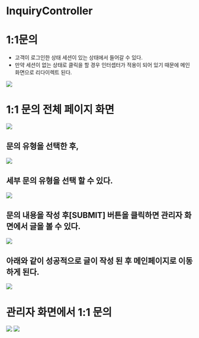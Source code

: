 # **InquiryController**

# **1:1문의**

- 고객이 로그인한 상태 세션이 있는 상태에서 들어갈 수 있다.
- 만약 세션이 없는 상태로 클릭을 할 경우 인터셉터가 적용이 되어 있기 때문에 메인 화면으로 리다이렉트 된다.

<img src ="https://user-images.githubusercontent.com/69107255/113587201-68dd5400-9669-11eb-8a5b-fbec463aeaee.png">

# 1:1 문의 전체 페이지 화면

<img src ="https://user-images.githubusercontent.com/69107255/113587562-ed2fd700-9669-11eb-8cc8-c435d9662020.png">

## 문의 유형을 선택한 후,

<img src ="https://user-images.githubusercontent.com/69107255/113587676-1badb200-966a-11eb-9517-0a46c6067822.png">

## 세부 문의 유형을 선택 할 수 있다.

<img src ="https://user-images.githubusercontent.com/69107255/113587775-3b44da80-966a-11eb-9c74-8248564b9d9e.png">

## 문의 내용을 작성 후[SUBMIT] 버튼을 클릭하면 관리자 화면에서 글을 볼 수 있다.

<img src ="https://user-images.githubusercontent.com/69107255/113587969-82cb6680-966a-11eb-882b-1fab12999a3b.png">

## 아래와 같이 성공적으로 글이 작성 된 후 메인페이지로 이동하게 된다.

<img src ="https://user-images.githubusercontent.com/69107255/113588188-c625d500-966a-11eb-81ee-91f3dbf3b965.png">

# **관리자 화면에서 1:1 문의**

<img src ="https://user-images.githubusercontent.com/69107255/113588626-5c59fb00-966b-11eb-8152-2689e55fe9e6.png">


<img src ="https://user-images.githubusercontent.com/69107255/113588821-96c39800-966b-11eb-96fc-bce222c10ccb.png">

